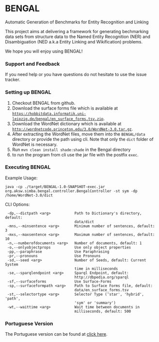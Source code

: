 # BENGAL

Automatic Generation of Benchmarks for Entity Recognition and Linking

This project aims at delivering a framework for generating bechmarking data sets from structure data to the Named Entity Recognition (NER) and Disambiguation (NED a.k.a Entity Linking and Wikification) problems.

We hope you will enjoy using BENGAL!

### Support and Feedback

If you need help or you have questions do not hesitate to use the issue tracker.

### Setting up BENGAL

1. Checkout BENGAL from github.
2. Download the surface forms file which is available at [`https://hobbitdata.informatik.uni-leipzig.de/bengal/en_surface_forms.tsv.zip`](https://hobbitdata.informatik.uni-leipzig.de/bengal/en_surface_forms.tsv.zip).
3. Download the WordNet dictionary which is available at [`http://wordnetcode.princeton.edu/3.0/WordNet-3.0.tar.gz`](http://wordnetcode.princeton.edu/3.0/WordNet-3.0.tar.gz).
4. After extracting the WordNet files, move them into the `BENGAL/data` directory or provide the path using cli. Note that only the `dict` folder of WordNet is necessary. 
5. Run `mvn clean install shade:shade` in the Bengal directory
6. to run the program from cli use the jar file with the postfix `exec`.

### Executing BENGAL

Example Usage:
```
java -cp ./target/BENGAL-1.0-SNAPSHOT-exec.jar org.aksw.simba.bengal.controller.BengalController -st sym -dp /home/WordNet-3.0/dict
```
CLI Options:
```
 -dp,--dictpath <arg>           Path to Dictionary's directory, default:
                                data/dict
 -mns,--minsentence <arg>       Minimum number of sentences, default: 3
 -mxs,--maxsentence <arg>       Maximum number of sentences, default: 10
 -n,--numberofdocuments <arg>   Number of documents, default: 1
 -o,--onlyobjectprops           Use only object properties
 -pp,--paraphrase               Use Paraphrasing
 -pr,--pronouns                 Use Pronouns
 -sd,--seed <arg>               Number of Seeds, default: Current System
                                time in milliseconds
 -se,--sparqlendpoint <arg>     Sparql Endpoint, default:
                                http://dbpedia.org/sparql
 -sf,--surfaceforms             Use Surface-Forms
 -sp,--surfaceformpath <arg>    Path to Surface Forms file, default:
                                data/en_surface_forms.tsv
 -st,--selectortype <arg>       Selector Type ('star', 'hybrid', 'path',
                                'sym' or 'summary')
 -wt,--waittime <arg>           Wait time between documents in
                                milliseconds, default: 500
```
### Portuguese Version

The Portuguese version can be found at <a href=https://github.com/dice-group/BENGAL/tree/portuguese>click here</a>.
